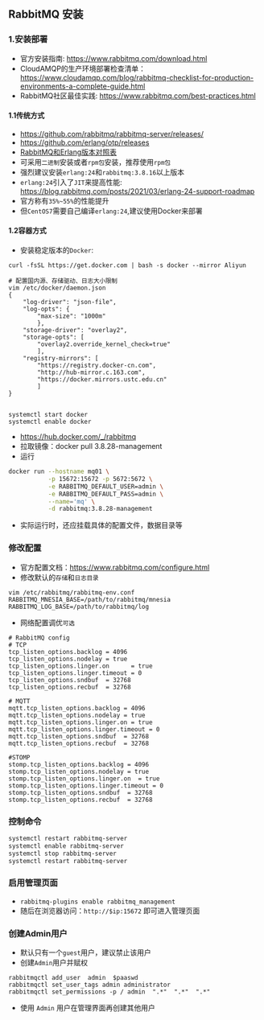 ## RabbitMQ 安装

### 1.安装部署
- 官方安装指南: https://www.rabbitmq.com/download.html
- CloudAMQP的生产环境部署检查清单：https://www.cloudamqp.com/blog/rabbitmq-checklist-for-production-environments-a-complete-guide.html
- RabbitMQ社区最佳实践: https://www.rabbitmq.com/best-practices.html

#### 1.1传统方式
- https://github.com/rabbitmq/rabbitmq-server/releases/
- https://github.com/erlang/otp/releases
- [RabbitMQ和Erlang版本对照表](https://www.rabbitmq.com/which-erlang.html)
- 可采用`二进制`安装或者`rpm包`安装，推荐使用`rpm包`
- 强烈建议安装`erlang:24`和`rabbitmq:3.8.16`以上版本
- `erlang:24`引入了`JIT`来提高性能: https://blog.rabbitmq.com/posts/2021/03/erlang-24-support-roadmap
- 官方称有`35%~55%`的性能提升
- 但`CentOS7`需要自己编译`erlang:24`,建议使用Docker来部署

#### 1.2容器方式
- 安装稳定版本的`Docker`:
  
```
curl -fsSL https://get.docker.com | bash -s docker --mirror Aliyun

# 配置国内源、存储驱动、日志大小限制
vim /etc/docker/daemon.json
{
    "log-driver": "json-file",
    "log-opts": {
        "max-size": "1000m"
        },
    "storage-driver": "overlay2",
    "storage-opts": [
        "overlay2.override_kernel_check=true"
        ],
    "registry-mirrors": [
        "https://registry.docker-cn.com",
        "http://hub-mirror.c.163.com",
        "https://docker.mirrors.ustc.edu.cn"
        ]
}


systemctl start docker
systemctl enable docker
```

- https://hub.docker.com/_/rabbitmq
- 拉取镜像：docker pull 3.8.28-management
- 运行

```bash
docker run --hostname mq01 \
           -p 15672:15672 -p 5672:5672 \
           -e RABBITMQ_DEFAULT_USER=admin \
           -e RABBITMQ_DEFAULT_PASS=admin \
           --name='mq' \
           -d rabbitmq:3.8.28-management
```

- 实际运行时，还应挂载具体的配置文件，数据目录等

### 修改配置
- 官方配置文档：https://www.rabbitmq.com/configure.html
- 修改默认的`存储`和`日志目录`

```
vim /etc/rabbitmq/rabbitmq-env.conf
RABBITMQ_MNESIA_BASE=/path/to/rabbitmq/mnesia
RABBITMQ_LOG_BASE=/path/to/rabbitmq/log
```

- 网络配置调优`可选`

```
# RabbitMQ config
# TCP
tcp_listen_options.backlog = 4096
tcp_listen_options.nodelay = true
tcp_listen_options.linger.on      = true
tcp_listen_options.linger.timeout = 0
tcp_listen_options.sndbuf  = 32768
tcp_listen_options.recbuf  = 32768

# MQTT
mqtt.tcp_listen_options.backlog = 4096
mqtt.tcp_listen_options.nodelay = true
mqtt.tcp_listen_options.linger.on = true
mqtt.tcp_listen_options.linger.timeout = 0
mqtt.tcp_listen_options.sndbuf  = 32768
mqtt.tcp_listen_options.recbuf  = 32768

#STOMP
stomp.tcp_listen_options.backlog = 4096
stomp.tcp_listen_options.nodelay = true
stomp.tcp_listen_options.linger.on  = true
stomp.tcp_listen_options.linger.timeout = 0
stomp.tcp_listen_options.sndbuf  = 32768
stomp.tcp_listen_options.recbuf  = 32768
```

### 控制命令

```bash
systemctl restart rabbitmq-server
systemctl enable rabbitmq-server
systemctl stop rabbitmq-server
systemctl restart rabbitmq-server
```

### 启用管理页面
- `rabbitmq-plugins enable rabbitmq_management`
- 随后在浏览器访问：`http://$ip:15672` 即可进入管理页面

### 创建Admin用户
- 默认只有一个`guest`用户，建议禁止该用户
- 创建`Admin`用户并赋权
  
```
rabbitmqctl add_user  admin  $paaswd
rabbitmqctl set_user_tags admin administrator
rabbitmqctl set_permissions -p / admin  ".*"  ".*"  ".*"
```

- 使用 `Admin` 用户在管理界面再创建其他用户